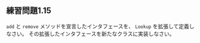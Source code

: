 ## 練習問題1.15

`add` と `remove` メソッドを宣言したインタフェースを、 `Lookup` を拡張して定義しなさい。
その拡張したインタフェースを新たなクラスに実装しなさい。
